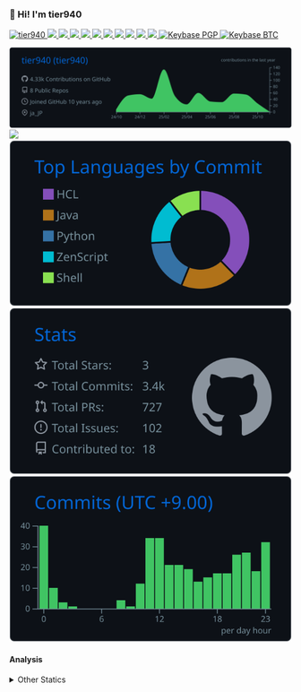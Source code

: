 ### 👋 Hi! I'm tier940

<p align="left"> 
  <a href="https://github.com/tier940/tier940/">
    <img src="https://komarev.com/ghpvc/?username=tier940" alt="tier940" />
  </a>
  <a href="http://twitter.com/tier940">
    <img height="20" src="https://img.shields.io/twitter/follow/tier940?label=Twitter&logo=twitter&style=flat" />
  </a>
  <a href="https://github.com/tier940">
    <img height="20" src="https://img.shields.io/github/followers/tier940?label=follow&logo=github&style=flat" />
  </a>
  <a href="https://www.reddit.com/user/tier940">
    <img height="20" src="https://img.shields.io/reddit/user-karma/combined/tier940?label=Reddit&logo=reddit&style=flat" />
  </a>
  <a href="https://stackoverflow.com/users/17317833/tier940">
    <img height="20" src="https://img.shields.io/stackexchange/stackoverflow/r/17317833?label=StackOverflow&logo=stack-overflow&style=flat" />
  </a>
  <a href="https://zenn.dev/tier940">
    <img height="20" src="https://zenn.badge.nikaera.com/s/tier940/likes" />
  </a>
  <a href="https://zenn.dev/tier940">
    <img height="20" src="https://zenn.badge.nikaera.com/s/tier940/followers" />
  </a>
  <a href="https://zenn.dev/tier940">
    <img height="20" src="https://zenn.badge.nikaera.com/s/tier940/articles" />
  </a>
  <a href="http://qiita.com/tier940">
    <img height="20" src="https://qiita-badge.apiapi.app/s/tier940/posts.svg" />
  </a>
  <a href="http://qiita.com/tier940">
    <img height="20" src="https://qiita-badge.apiapi.app/s/tier940/contributions.svg" />
  </a>
  <a href="https://github.com/tier940/tier940/">
    <img height="20" src="https://github.com/tier940/tier940/actions/workflows/main.yml/badge.svg" />
  </a>
  <a href="https://keybase.io/tier940">
    <img alt="Keybase PGP" src="https://img.shields.io/keybase/pgp/tier940">
  </a>
  <a href="https://keybase.io/tier940">
    <img alt="Keybase BTC" src="https://img.shields.io/keybase/btc/tier940">
  </a>
</p>

[![](https://raw.githubusercontent.com/tier940/tier940/main/profile-summary-card-output/github_dark/0-profile-details.svg)](https://github.com/vn7n24fzkq/github-profile-summary-cards)
[![](https://raw.githubusercontent.com/tier940/tier940/main/profile-summary-card-output/github_dark/1-repos-per-language.svg)](https://github.com/vn7n24fzkq/github-profile-summary-cards) [![](https://raw.githubusercontent.com/tier940/tier940/main/profile-summary-card-output/github_dark/2-most-commit-language.svg)](https://github.com/vn7n24fzkq/github-profile-summary-cards)
[![](https://raw.githubusercontent.com/tier940/tier940/main/profile-summary-card-output/github_dark/3-stats.svg)](https://github.com/vn7n24fzkq/github-profile-summary-cards) [![](https://raw.githubusercontent.com/tier940/tier940/main/profile-summary-card-output/github_dark/4-productive-time.svg)](https://github.com/vn7n24fzkq/github-profile-summary-cards)


#### Analysis
<!-- <img height="150" src="https://github.com/tier940/tier940/blob/master/images/stat.svg" alt="Alternative Text"/> -->

<details>
  <summary>Other Statics</summary>
  <!--START_SECTION:waka-->
![Code Time](http://img.shields.io/badge/Code%20Time-5%2C138%20hrs%2024%20mins-blue)

**🐱 My GitHub Data** 

> 📦 45.2 kB Used in GitHub's Storage 
 > 
> 💼 Opted to Hire
 > 
> 📜 12 Public Repositories 
 > 
> 🔑 6 Private Repositories 
 > 
**I'm an Early 🐤** 

```text
🌞 Morning                2567 commits        ████░░░░░░░░░░░░░░░░░░░░░   16.25 % 
🌆 Daytime                5861 commits        █████████░░░░░░░░░░░░░░░░   37.09 % 
🌃 Evening                5791 commits        █████████░░░░░░░░░░░░░░░░   36.65 % 
🌙 Night                  1581 commits        ███░░░░░░░░░░░░░░░░░░░░░░   10.01 % 
```
📅 **I'm Most Productive on Saturday** 

```text
Monday                   1602 commits        ███░░░░░░░░░░░░░░░░░░░░░░   10.14 % 
Tuesday                  2511 commits        ████░░░░░░░░░░░░░░░░░░░░░   15.89 % 
Wednesday                1911 commits        ███░░░░░░░░░░░░░░░░░░░░░░   12.09 % 
Thursday                 1659 commits        ███░░░░░░░░░░░░░░░░░░░░░░   10.50 % 
Friday                   2250 commits        ████░░░░░░░░░░░░░░░░░░░░░   14.24 % 
Saturday                 3020 commits        █████░░░░░░░░░░░░░░░░░░░░   19.11 % 
Sunday                   2847 commits        █████░░░░░░░░░░░░░░░░░░░░   18.02 % 
```


📊 **This Week I Spent My Time On** 

```text
🕑︎ Time Zone: Asia/Tokyo

💬 Programming Languages: 
Other                    28 hrs 8 mins       ████████████████████████░   96.12 % 
Markdown                 42 mins             █░░░░░░░░░░░░░░░░░░░░░░░░   02.44 % 
INI                      19 mins             ░░░░░░░░░░░░░░░░░░░░░░░░░   01.13 % 
HTML                     3 mins              ░░░░░░░░░░░░░░░░░░░░░░░░░   00.22 % 
JSON                     0 secs              ░░░░░░░░░░░░░░░░░░░░░░░░░   00.04 % 

🔥 Editors: 
Chrome                   28 hrs 52 mins      █████████████████████████   98.64 % 
VS Code                  23 mins             ░░░░░░░░░░░░░░░░░░░░░░░░░   01.36 % 

💻 Operating System: 
Windows                  28 hrs 24 mins      ████████████████████████░   97.02 % 
Mac                      39 mins             █░░░░░░░░░░░░░░░░░░░░░░░░   02.24 % 
Unknown OS               12 mins             ░░░░░░░░░░░░░░░░░░░░░░░░░   00.74 % 
```

**I Mostly Code in Java** 

```text
Java                     14 repos            █████████████░░░░░░░░░░░░   51.85 % 
ZenScript                3 repos             ███░░░░░░░░░░░░░░░░░░░░░░   11.11 % 
Shell                    2 repos             ██░░░░░░░░░░░░░░░░░░░░░░░   07.41 % 
Python                   2 repos             ██░░░░░░░░░░░░░░░░░░░░░░░   07.41 % 
HTML                     1 repo              █░░░░░░░░░░░░░░░░░░░░░░░░   03.70 % 
```



**Timeline**

![Lines of Code chart](https://raw.githubusercontent.com/tier940/tier940/main/assets/bar_graph.png)


 Last Updated on 30/01/2025 00:08:15 UTC
<!--END_SECTION:waka-->
</details>
